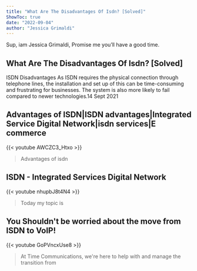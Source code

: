 ```yaml
---
title: "What Are The Disadvantages Of Isdn? [Solved]"
ShowToc: true 
date: "2022-09-04"
author: "Jessica Grimaldi" 
---
```


Sup, iam Jessica Grimaldi, Promise me you’ll have a good time.
## What Are The Disadvantages Of Isdn? [Solved]
 ISDN Disadvantages As ISDN requires the physical connection through telephone lines, the installation and set up of this can be time-consuming and frustrating for businesses. The system is also more likely to fail compared to newer technologies.14 Sept 2021

## Advantages of ISDN|ISDN advantages|Integrated Service Digital Network|isdn services|E commerce
{{< youtube AWCZC3_Htxo >}}
>Advantages of isdn

## ISDN - Integrated Services Digital Network
{{< youtube nhupbJ8t4N4 >}}
>Today my topic is 

## You Shouldn't be worried about the move from ISDN to VoIP!
{{< youtube GoPVncxUse8 >}}
>At Time Communications, we're here to help with and manage the transition from 

